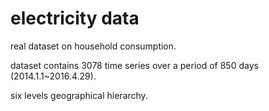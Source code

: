 # electricity data

real dataset on household consumption. 

dataset contains 3078 time series over a period of 850 days (2014.1.1~2016.4.29).

six levels geographical hierarchy.
